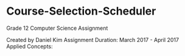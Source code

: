 # Course-Selection-Scheduler
Grade 12 Computer Science Assignment

Created by Daniel Kim
Assignment Duration: March 2017 - April 2017
Applied Concepts:
